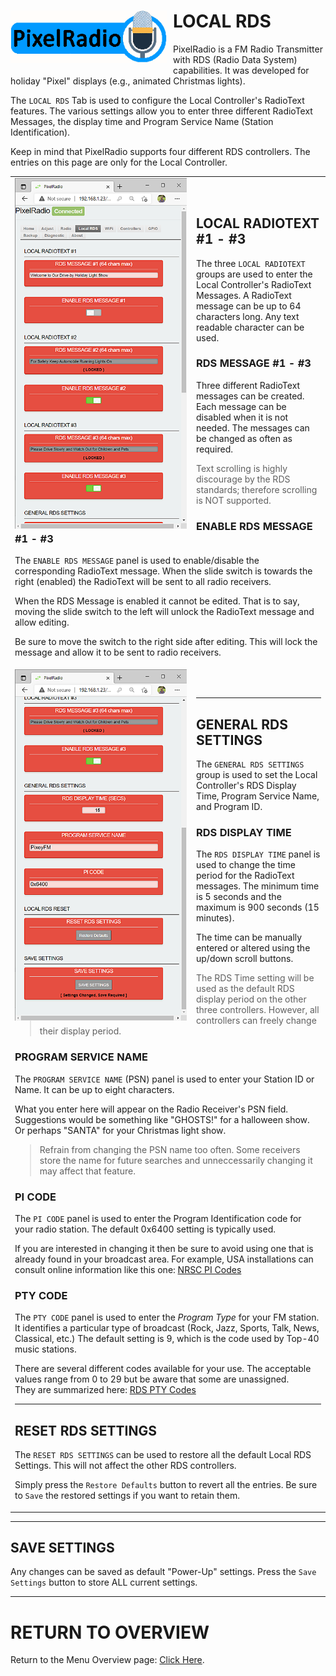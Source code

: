 # <img style="padding-right: 10px; padding-bottom: 5px;" align="left" src="../Images/RadioLogo300.gif" width="250">

# LOCAL RDS

PixelRadio is a FM Radio Transmitter with RDS (Radio Data System) capabilities.
It was developed for holiday "Pixel" displays (e.g., animated Christmas lights).

The `LOCAL RDS` Tab is used to configure the Local Controller's RadioText features.
The various settings allow you to enter three different RadioText Messages, the display time and Program Service Name (Station Identification).

Keep in mind that PixelRadio supports four different RDS controllers. The entries on this page are only for the
Local Controller.

<table>
<tr>
<td>

<img style="padding-right: 15px; padding-bottom: 5px;" align="left" src="../Images/localRdsTab1_400.png" width="275">

&nbsp;&nbsp;&nbsp;

## LOCAL RADIOTEXT #1 - #3

The three `LOCAL RADIOTEXT` groups are used to enter the Local Controller's RadioText Messages.
A RadioText message can be up to 64 characters long.
Any text readable character can be used.

### RDS MESSAGE #1 - #3
Three different RadioText messages can be created.
Each message can be disabled when it is not needed.
The messages can be changed as often as required.

>Text scrolling is highly discourage by the RDS standards; therefore scrolling is NOT supported.

### ENABLE RDS MESSAGE #1 - #3

The `ENABLE RDS MESSAGE` panel is used to enable/disable the corresponding RadioText message.
When the slide switch is towards the right (enabled) the RadioText will be sent to all radio receivers.

When the RDS Message is enabled it cannot be edited.
That is to say, moving the slide switch to the left will unlock the RadioText message and allow editing.

Be sure to move the switch to the right side after editing.
This will lock the message and allow it to be sent to radio receivers.
</td>
<tr>
<td>
<img style="padding-right: 15px; padding-bottom: 5px;" align="left" src="../Images/localRdsTab2_400.png" width="275">

&nbsp;&nbsp;&nbsp;

---

## GENERAL RDS SETTINGS

The `GENERAL RDS SETTINGS` group is used to set the Local Controller's RDS Display Time, Program Service Name, and Program ID.


### RDS DISPLAY TIME

The `RDS DISPLAY TIME` panel is used to change the time period for the RadioText messages.
The minimum time is 5 seconds and the maximum is 900 seconds (15 minutes).

The time can be manually entered or altered using the up/down scroll buttons.

>The RDS Time setting will be used as the default RDS display period on the other three controllers.
>However, all controllers can freely change their display period.

### PROGRAM SERVICE NAME

The `PROGRAM SERVICE NAME` (PSN) panel is used to enter your Station ID or Name.
It can be up to eight characters.

What you enter here will appear on the Radio Receiver's PSN field.
Suggestions would be something like "GHOSTS!" for a halloween show.
Or perhaps "SANTA" for your Christmas light show.

>Refrain from changing the PSN name too often.
>Some receivers store the name for future searches and unneccessarily changing it may affect that feature.

### PI CODE

The `PI CODE` panel is used to enter the Program Identification code for your radio station.
The default 0x6400 setting is typically used.

If you are interested in changing it then be sure to avoid using one that is already found in your broadcast area.
For example, USA installations can consult online information like this one:
<a href="https://picodes.nrscstandards.org/fs_pi_codes_allocated.html" target="_blank">NRSC PI Codes</a>

### PTY CODE

The `PTY CODE` panel is used to enter the _Program Type_ for your FM station.
It identifies a particular type of broadcast (Rock, Jazz, Sports, Talk, News, Classical, etc.)
The default setting is 9, which is the code used by Top-40 music stations.

There are several different codes available for your use.
The acceptable values range from 0 to 29 but be aware that some are unassigned.\
They are summarized here:
<a href="https://www.fmsystems-inc.com/rbds-rds-pty-codes-program-types" target="_blank">RDS PTY Codes</a>

---

## RESET RDS SETTINGS

The `RESET RDS SETTINGS` can be used to restore all the default Local RDS Settings.
This will not affect the other RDS controllers.

Simply press the `Restore Defaults` button to revert all the entries.
Be sure to `Save` the restored settings if you want to retain them.

</td>
</tr>
</table>

---

## SAVE SETTINGS

Any changes can be saved as default "Power-Up" settings.
Press the ``Save Settings`` button to store ALL current settings.

---

# RETURN TO OVERVIEW

<span>Return to the Menu Overview page: [Click Here](./Overview.md).</span>

